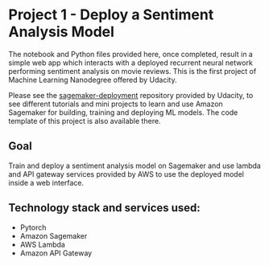 # Project 1 - Deploy a Sentiment Analysis Model

The notebook and Python files provided here, once completed, result in a simple web app which interacts with a deployed recurrent neural network performing sentiment analysis on movie reviews. This is the first project of Machine Learning Nanodegree offered by Udacity.

Please see the [sagemaker-deployment](https://github.com/udacity/sagemaker-deployment) repository provided by Udacity, to see different tutorials and mini projects to learn and use Amazon Sagemaker for building, training and deploying ML models. The code template of this project is also available there.

## Goal

Train and deploy a sentiment analysis model on Sagemaker and use lambda and API gateway services provided by AWS to use the deployed model inside a web interface.

## Technology stack and services used:
- Pytorch
- Amazon Sagemaker
- AWS Lambda
- Amazon API Gateway